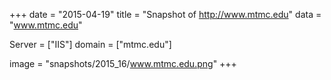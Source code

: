 
+++
date = "2015-04-19"
title = "Snapshot of http://www.mtmc.edu"
data = "www.mtmc.edu"

Server = ["IIS"]
domain = ["mtmc.edu"]

  image = "snapshots/2015_16/www.mtmc.edu.png"
+++
#
